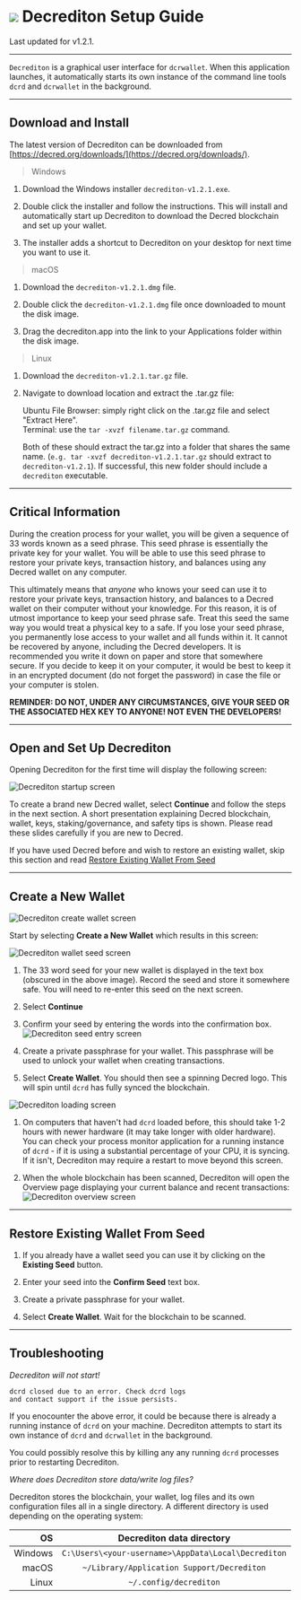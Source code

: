 # <img class="dcr-icon" src="/img/dcr-icons/Wallet.svg" /> Decrediton Setup Guide

Last updated for v1.2.1.

---

`Decrediton` is a graphical user interface for `dcrwallet`. When this application launches, it automatically starts its own instance of the command line tools `dcrd` and `dcrwallet` in the background.

---

## Download and Install

The latest version of Decrediton can be downloaded from [https://decred.org/downloads/](https://decred.org/downloads/).

> Windows

1. Download the Windows installer `decrediton-v1.2.1.exe`.

1. Double click the installer and follow the instructions. This will install and automatically start up Decrediton to download the Decred blockchain and set up your wallet.

1. The installer adds a shortcut to Decrediton on your desktop for next time you want to use it.

> macOS

1. Download the `decrediton-v1.2.1.dmg` file.

1. Double click the `decrediton-v1.2.1.dmg` file once downloaded to mount the disk image.

1. Drag the decrediton.app into the link to your Applications folder within the disk image.

> Linux

1. Download the `decrediton-v1.2.1.tar.gz` file.

1. Navigate to download location and extract the .tar.gz file:

    Ubuntu File Browser: simply right click on the .tar.gz file and select "Extract Here". <br />
    Terminal: use the `tar -xvzf filename.tar.gz` command.

    Both of these should extract the tar.gz into a folder that shares the same name. (`e.g. tar -xvzf decrediton-v1.2.1.tar.gz` should extract to `decrediton-v1.2.1`). If successful, this new folder should include a `decrediton` executable.

---

## Critical Information

During the creation process for your wallet, you will be given a sequence of 33 words known as a seed phrase. This seed phrase is essentially the private key for your wallet. You will be able to use this seed phrase to restore your private keys, transaction history, and balances using any Decred wallet on any computer.

This ultimately means that *anyone* who knows your seed can use it to restore your private keys, transaction history, and balances to a Decred wallet on their computer without your knowledge. For this reason, it is of utmost importance to keep your seed phrase safe. Treat this seed the same way you would treat a physical key to a safe. If you lose your seed phrase, you permanently lose access to your wallet and all funds within it. It cannot be recovered by anyone, including the Decred developers. It is recommended you write it down on paper and store that somewhere secure. If you decide to keep it on your computer, it would be best to keep it in an encrypted document (do not forget the password) in case the file or your computer is stolen.

**REMINDER: DO NOT, UNDER ANY CIRCUMSTANCES, GIVE YOUR SEED OR THE ASSOCIATED HEX KEY TO ANYONE! NOT EVEN THE DEVELOPERS!**

---

## Open and Set Up Decrediton

Opening Decrediton for the first time will display the following screen:

![Decrediton startup screen](/img/decrediton/startup.png)

To create a brand new Decred wallet, select **Continue** and follow the steps in the next section. A short presentation explaining Decred blockchain, wallet, keys, staking/governance, and safety tips is shown. Please read these slides carefully if you are new to Decred.

If you have used Decred before and wish to restore an existing wallet, skip this section and read [Restore Existing Wallet From Seed](/getting-started/user-guides/decrediton-setup.md#restore-existing-wallet-from-seed)

---

## Create a New Wallet

![Decrediton create wallet screen](/img/decrediton/create-wallet.png)

Start by selecting **Create a New Wallet** which results in this screen:

![Decrediton wallet seed screen](/img/decrediton/wallet-seed.png)

1. The 33 word seed for your new wallet is displayed in the text box (obscured in the above image). Record the seed and store it somewhere safe. You will need to re-enter this seed on the next screen.

1. Select **Continue**

1. Confirm your seed by entering the words into the confirmation box.
![Decrediton seed entry screen](/img/decrediton/seed-entered.png)

1. Create a private passphrase for your wallet. This passphrase will be used to unlock your wallet when creating transactions.

1. Select **Create Wallet**. You should then see a spinning Decred logo. This will spin until `dcrd` has fully synced the blockchain.

![Decrediton loading screen](/img/decrediton/loading.png)

1.  On computers that haven't had `dcrd` loaded before, this should take 1-2 hours with newer hardware (it may take longer with older hardware). You can check your process monitor application for a running instance of `dcrd` - if it is using a substantial percentage of your CPU, it is syncing. If it isn't, Decrediton may require a restart to move beyond this screen.

1. When the whole blockchain has been scanned, Decrediton will open the Overview page displaying your current balance and recent transactions:
![Decrediton overview screen](/img/decrediton/open-wallet.png)

---

## Restore Existing Wallet From Seed

1. If you already have a wallet seed you can use it by clicking on the **Existing Seed** button.

1. Enter your seed into the **Confirm Seed** text box.

1. Create a private passphrase for your wallet.

1. Select **Create Wallet**. Wait for the blockchain to be scanned.

---

## Troubleshooting

*Decrediton will not start!*

```
dcrd closed due to an error. Check dcrd logs
and contact support if the issue persists.
```

If you enocounter the above error, it could be because there is already a running instance of `dcrd` on your machine. Decrediton attempts to start its own instance of `dcrd` and `dcrwallet` in the background.

You could possibly resolve this by killing any any running `dcrd` processes prior to restarting Decrediton.

*Where does Decrediton store data/write log files?*

Decrediton stores the blockchain, your wallet, log files and its own configuration files all in a single directory. A different directory is used depending on the operating system:

| OS      | Decrediton data directory                           |
| -------:|:---------------------------------------------------:|
| Windows | `C:\Users\<your-username>\AppData\Local\Decrediton` |
| macOS   | `~/Library/Application Support/Decrediton`          |
| Linux   | `~/.config/decrediton`                              |
